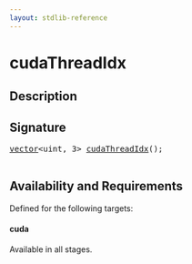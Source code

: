 ```yaml
---
layout: stdlib-reference
---
```


# cudaThreadIdx

## Description





## Signature 

<pre>
<a href="/stdlib-reference/types/vector/index" class="code_type">vector</a>&lt;<span class="code_keyword">uint</span>, 3&gt; <a href="/stdlib-reference/global-decls/cudaThreadIdx">cudaThreadIdx</a>();

</pre>

## Availability and Requirements

Defined for the following targets:

#### cuda
Available in all stages.



